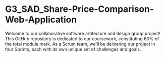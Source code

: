 # G3_SAD_Share-Price-Comparison-Web-Application
Welcome to our collaborative software artitecture and design group project! This GitHub repository is dedicated to our coursework, constituting 60% of the total module mark. As a Scrum team, we'll be delivering our project in four Sprints, each with its own unique set of challenges and goals.
